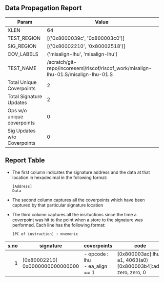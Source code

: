 
## Data Propagation Report

| Param                     | Value    |
|---------------------------|----------|
| XLEN                      | 64      |
| TEST_REGION               | [('0x8000039c', '0x800003c0')]      |
| SIG_REGION                | [('0x80002210', '0x80002518')]      |
| COV_LABELS                | ('misalign-lhu', 'misalign-lhu')      |
| TEST_NAME                 | /scratch/git-repo/incoresemi/riscof/riscof_work/misalign-lhu-01.S/misalign-lhu-01.S    |
| Total Unique Coverpoints  | 2      |
| Total Signature Updates   | 2      |
| Ops w/o unique coverpoints | 0      |
| Sig Updates w/o Coverpoints | 0    |

## Report Table

- The first column indicates the signature address and the data at that location in hexadecimal in the following format: 
  ```
  [Address]
  Data
  ```

- The second column captures all the coverpoints which have been captured by that particular signature location

- The third column captures all the insrtuctions since the time a coverpoint was
  hit to the point when a store to the signature was performed. Each line has
  the following format:
  ```
  [PC of instruction] : mnemonic
  ```

|s.no|            signature             |              coverpoints              |                                 code                                 |
|---:|----------------------------------|---------------------------------------|----------------------------------------------------------------------|
|   1|[0x80002210]<br>0x0000000000000000|- opcode : lhu<br> - ea_align == 1<br> |[0x800003ac]:lhu a1, 4063(a0)<br> [0x800003b4]:addi zero, zero, 0<br> |
